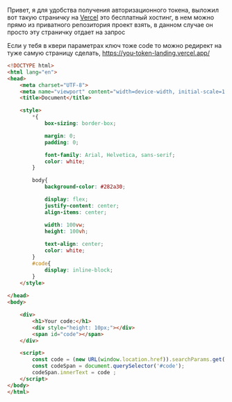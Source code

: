 Привет, я для удобства получения авторизационного токена, выложил вот такую страничку на [Vercel](https://vercel.com)
это бесплатный хостинг, в нем можно прямо из приватного репозитория проект взять, в данном случае он просто эту страничку отдает на запрос

Если у тебя в квери параметрах ключ тоже code то можно редирект на туже самую страницу сделать, https://you-token-landing.vercel.app/
```html
<!DOCTYPE html>
<html lang="en">
<head>
    <meta charset="UTF-8">
    <meta name="viewport" content="width=device-width, initial-scale=1.0">
    <title>Document</title>

    <style>
        *{
            box-sizing: border-box;

            margin: 0;
            padding: 0;

            font-family: Arial, Helvetica, sans-serif;
            color: white;
        }

        body{
            background-color: #282a30;

            display: flex;
            justify-content: center;
            align-items: center;

            width: 100vw;
            height: 100vh;
            
            text-align: center;
            color: white;
        }
        #code{
            display: inline-block;
        }
    </style>
    
</head>
<body>

    <div>
        <h1>Your code:</h1>
        <div style="height: 10px;"></div>
        <span id="code"></span>
    </div>

    <script>
        const code = (new URL(window.location.href)).searchParams.get('code') || "no code detected";
        const codeSpan = document.querySelector('#code');
        codeSpan.innerText = code ;
    </script>
</body>
</html>
```
